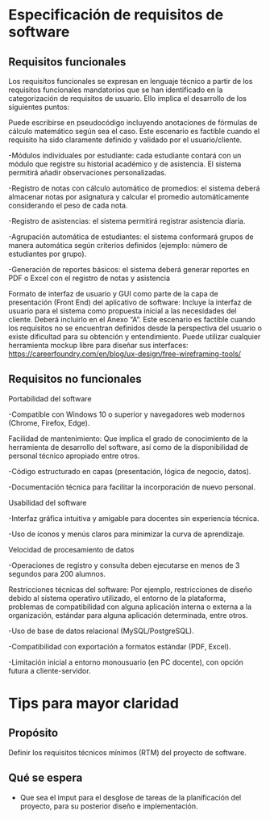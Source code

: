 # Especificación de requisitos de software

## Requisitos funcionales
Los requisitos funcionales se expresan en lenguaje técnico a partir de los requisitos funcionales mandatorios que se han identificado en la categorización de requisitos de usuario.
Ello implica el desarrollo de los siguientes puntos:

Puede escribirse en pseudocódigo incluyendo anotaciones de fórmulas de cálculo matemático según sea el caso. Este escenario es factible cuando el requisito ha sido claramente definido y validado
  por el usuario/cliente.
  
  -Módulos individuales por estudiante: cada estudiante contará con un módulo que registre su historial académico y de asistencia. El sistema permitirá añadir observaciones personalizadas.
  
  -Registro de notas con cálculo automático de promedios: el sistema deberá almacenar notas por asignatura y calcular el promedio automáticamente considerando el peso de cada nota.
  
  -Registro de asistencias: el sistema permitirá registrar asistencia diaria.
  
  -Agrupación automática de estudiantes: el sistema conformará grupos de manera automática según criterios definidos (ejemplo: número de estudiantes por grupo).
  
  -Generación de reportes básicos: el sistema deberá generar reportes en PDF o Excel con el registro de notas y asistencia

Formato de interfaz de usuario y GUI como parte de la capa de presentación (Front End) del aplicativo de software: Incluye la interfaz de usuario para el sistema como propuesta inicial a las necesidades
  del cliente. Deberá incluirlo en el Anexo “A”. Este escenario es factible cuando los requisitos no se encuentran definidos desde la perspectiva del usuario o existe dificultad para su obtención y entendimiento.
  Puede utilizar cualquier herramienta mockup libre para diseñar sus interfaces: https://careerfoundry.com/en/blog/ux-design/free-wireframing-tools/
  
## Requisitos no funcionales
Portabilidad del software

  -Compatible con Windows 10 o superior y navegadores web modernos (Chrome, Firefox, Edge).
  
Facilidad de mantenimiento: Que implica el grado de conocimiento de la herramienta de desarrollo del software, así como de la disponibilidad de personal técnico apropiado entre otros.

  -Código estructurado en capas (presentación, lógica de negocio, datos).
  
  -Documentación técnica para facilitar la incorporación de nuevo personal.
  
Usabilidad del software

  -Interfaz gráfica intuitiva y amigable para docentes sin experiencia técnica.
  
  -Uso de íconos y menús claros para minimizar la curva de aprendizaje.
  
Velocidad de procesamiento de datos

  -Operaciones de registro y consulta deben ejecutarse en menos de 3 segundos para 200 alumnos.
  
Restricciones técnicas del software: Por ejemplo, restricciones de diseño debido al sistema operativo utilizado, el entorno de la plataforma, problemas de compatibilidad con alguna aplicación interna o
  externa a la organización, estándar para alguna aplicación determinada, entre otros.
  
-Uso de base de datos relacional (MySQL/PostgreSQL).

-Compatibilidad con exportación a formatos estándar (PDF, Excel).

-Limitación inicial a entorno monousuario (en PC docente), con opción futura a cliente-servidor.


# Tips para mayor claridad
## Propósito
Definir los requisitos técnicos mínimos (RTM) del proyecto de software.

## Qué se espera
- Que sea el imput para el desglose de tareas de la planificación del proyecto, para su posterior diseño e implementación.
